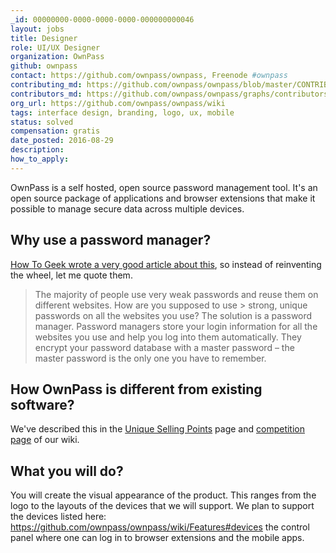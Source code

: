 ```yaml
---
_id: 00000000-0000-0000-0000-000000000046
layout: jobs
title: Designer
role: UI/UX Designer
organization: OwnPass
github: ownpass
contact: https://github.com/ownpass/ownpass, Freenode #ownpass
contributing_md: https://github.com/ownpass/ownpass/blob/master/CONTRIBUTING.md
contributors_md: https://github.com/ownpass/ownpass/graphs/contributors
org_url: https://github.com/ownpass/ownpass/wiki
tags: interface design, branding, logo, ux, mobile
status: solved
compensation: gratis
date_posted: 2016-08-29
description:
how_to_apply:
---
```

OwnPass is a self hosted, open source password management tool.
It's an open source package of applications and browser extensions that make it possible to manage secure data across multiple devices.

## Why use a password manager?

[How To Geek wrote a very good article about this](http://www.howtogeek.com/141500/why-you-should-use-a-password-manager-and-how-to-get-started/), so instead of reinventing the wheel, let me quote them.

> The majority of people use very weak passwords and reuse them on different websites. How are you supposed to use > strong, unique passwords on all the websites you use? The solution is a password manager.
> Password managers store your login information for all the websites you use and help you log into them automatically.
> They encrypt your password database with a master password – the master password is the only one you have to remember.

## How OwnPass is different from existing software?

We've described this in the [Unique Selling Points](https://github.com/ownpass/ownpass/wiki/Unique-Selling-Points) page and [competition page](https://github.com/ownpass/ownpass/wiki/Competition) of our wiki.

## What you will do?

You will create the visual appearance of the product.
This ranges from the logo to the layouts of the devices that we will support.
We plan to support the devices listed here: https://github.com/ownpass/ownpass/wiki/Features#devices the control panel where one can log in to browser extensions and the mobile apps.
